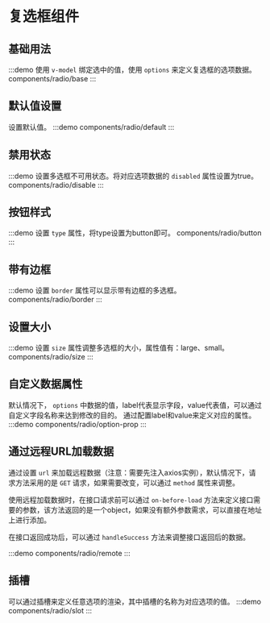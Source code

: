 # 复选框组件
## 基础用法
:::demo 使用 `v-model` 绑定选中的值，使用 `options` 来定义复选框的选项数据。
components/radio/base
:::

## 默认值设置
设置默认值。
:::demo 
components/radio/default
:::

## 禁用状态
:::demo 设置多选框不可用状态。将对应选项数据的 `disabled` 属性设置为true。
components/radio/disable
:::

## 按钮样式
:::demo 设置 `type` 属性，将type设置为button即可。
components/radio/button
:::

## 带有边框
:::demo 设置 `border` 属性可以显示带有边框的多选框。
components/radio/border
:::

## 设置大小
:::demo 设置 `size` 属性调整多选框的大小，属性值有：large、small。
components/radio/size
:::

## 自定义数据属性
默认情况下， `options` 中数据的值，label代表显示字段，value代表值，可以通过自定义字段名称来达到修改的目的。 通过配置label和value来定义对应的属性。
:::demo 
components/radio/option-prop
:::

## 通过远程URL加载数据
通过设置 `url` 来加载远程数据（注意：需要先注入axios实例），默认情况下，请求方法采用的是 `GET` 请求，如果需要改变，可以通过 `method` 属性来调整。

使用远程加载数据时，在接口请求前可以通过 `on-before-load` 方法来定义接口需要的参数，该方法返回的是一个object，如果没有额外参数需求，可以直接在地址上进行添加。

在接口返回成功后，可以通过 `handleSuccess` 方法来调整接口返回后的数据。

:::demo 
components/radio/remote
:::

## 插槽
可以通过插槽来定义任意选项的渲染，其中插槽的名称为对应选项的值。
:::demo 
components/radio/slot
:::